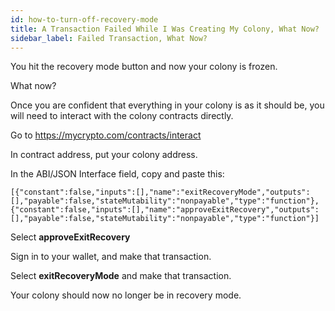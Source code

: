 ```yaml
---
id: how-to-turn-off-recovery-mode
title: A Transaction Failed While I Was Creating My Colony, What Now?
sidebar_label: Failed Transaction, What Now?
---
```

You hit the recovery mode button and now your colony is frozen.

What now?

Once you are confident that everything in your colony is as it should be, you will need to interact with the colony contracts directly.

Go to https://mycrypto.com/contracts/interact

In contract address, put your colony address.

In the ABI/JSON Interface field, copy and paste this:
```
[{"constant":false,"inputs":[],"name":"exitRecoveryMode","outputs":[],"payable":false,"stateMutability":"nonpayable","type":"function"},{"constant":false,"inputs":[],"name":"approveExitRecovery","outputs":[],"payable":false,"stateMutability":"nonpayable","type":"function"}]
```
Select **approveExitRecovery**

Sign in to your wallet, and make that transaction.

Select **exitRecoveryMode** and make that transaction.

Your colony should now no longer be in recovery mode.

